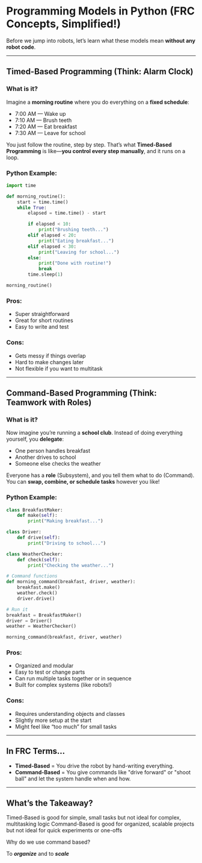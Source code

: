# Programming Models in Python (FRC Concepts, Simplified!)

Before we jump into robots, let’s learn what these models mean **without any robot code**.

---

## Timed-Based Programming (Think: Alarm Clock)

### What is it?

Imagine a **morning routine** where you do everything on a **fixed schedule**:

* 7:00 AM — Wake up
* 7:10 AM — Brush teeth
* 7:20 AM — Eat breakfast
* 7:30 AM — Leave for school

You just follow the routine, step by step. That’s what **Timed-Based Programming** is like—**you control every step manually**, and it runs on a loop.

### Python Example:

```python
import time

def morning_routine():
    start = time.time()
    while True:
        elapsed = time.time() - start

        if elapsed < 10:
            print("Brushing teeth...")
        elif elapsed < 20:
            print("Eating breakfast...")
        elif elapsed < 30:
            print("Leaving for school...")
        else:
            print("Done with routine!")
            break
        time.sleep(1)

morning_routine()
```

### Pros:

* Super straightforward
* Great for short routines
* Easy to write and test

### Cons:

* Gets messy if things overlap
* Hard to make changes later
* Not flexible if you want to multitask

---

## Command-Based Programming (Think: Teamwork with Roles)

### What is it?

Now imagine you’re running a **school club**. Instead of doing everything yourself, you **delegate**:

* One person handles breakfast
* Another drives to school
* Someone else checks the weather

Everyone has a **role** (Subsystem), and you tell them what to do (Command). You can **swap, combine, or schedule tasks** however you like!

### Python Example:

```python
class BreakfastMaker:
    def make(self):
        print("Making breakfast...")

class Driver:
    def drive(self):
        print("Driving to school...")

class WeatherChecker:
    def check(self):
        print("Checking the weather...")

# Command functions
def morning_command(breakfast, driver, weather):
    breakfast.make()
    weather.check()
    driver.drive()

# Run it
breakfast = BreakfastMaker()
driver = Driver()
weather = WeatherChecker()

morning_command(breakfast, driver, weather)
```

### Pros:

* Organized and modular
* Easy to test or change parts
* Can run multiple tasks together or in sequence
* Built for complex systems (like robots!)

### Cons:

* Requires understanding objects and classes
* Slightly more setup at the start
* Might feel like “too much” for small tasks

---

## In FRC Terms...

* **Timed-Based** = You drive the robot by hand-writing everything.
* **Command-Based** = You give commands like "drive forward" or "shoot ball" and let the system handle when and how.

---

## What’s the Takeaway?

Timed-Based is good for simple, small tasks but not ideal for complex, multitasking logic
Command-Based is good for organized, scalable projects but not ideal for quick experiments or one-offs

Why do we use command based?

To ***organize*** and to ***scale***
